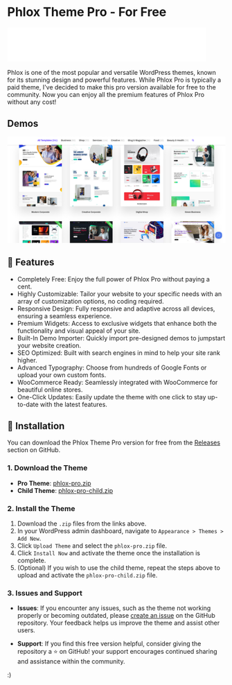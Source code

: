 # Phlox Theme Pro - For Free

[![Phlox](./.github/phlox-logo.png)](https://www.phlox.pro/go/)

Phlox is one of the most popular and versatile WordPress themes, known for its stunning design and powerful features. While Phlox Pro is typically a paid theme, I've decided to make this pro version available for free to the community. Now you can enjoy all the premium features of Phlox Pro without any cost!

## Demos

[![Phlox](./.github/demo.png)](https://www.phlox.pro/)

## 🎉 Features

   - Completely Free: Enjoy the full power of Phlox Pro without paying a cent.
   - Highly Customizable: Tailor your website to your specific needs with an array of customization options, no coding required.
   - Responsive Design: Fully responsive and adaptive across all devices, ensuring a seamless experience.
   - Premium Widgets: Access to exclusive widgets that enhance both the functionality and visual appeal of your site.
   - Built-In Demo Importer: Quickly import pre-designed demos to jumpstart your website creation.
   - SEO Optimized: Built with search engines in mind to help your site rank higher.
   - Advanced Typography: Choose from hundreds of Google Fonts or upload your own custom fonts.
   - WooCommerce Ready: Seamlessly integrated with WooCommerce for beautiful online stores.
   - One-Click Updates: Easily update the theme with one click to stay up-to-date with the latest features.

## 🚀 Installation

You can download the Phlox Theme Pro version for free from the [Releases](https://github.com/sharafdin/phlox-theme-pro/releases) section on GitHub.

### 1. Download the Theme

- **Pro Theme**: [phlox-pro.zip](https://github.com/sharafdin/phlox-theme-pro/releases/download/phlox-pro_v5.16.3/phlox-pro.zip)
- **Child Theme**: [phlox-pro-child.zip](https://github.com/sharafdin/phlox-theme-pro/releases/download/phlox-pro_v5.16.3/phlox-pro-child.zip)

### 2. Install the Theme

1. Download the `.zip` files from the links above.
2. In your WordPress admin dashboard, navigate to `Appearance > Themes > Add New`.
3. Click `Upload Theme` and select the `phlox-pro.zip` file.
4. Click `Install Now` and activate the theme once the installation is complete.
5. (Optional) If you wish to use the child theme, repeat the steps above to upload and activate the `phlox-pro-child.zip` file.

### 3. Issues and Support

- **Issues**: If you encounter any issues, such as the theme not working properly or becoming outdated, please [create an issue](https://github.com/sharafdin/phlox-theme-pro/issues) on the GitHub repository. Your feedback helps us improve the theme and assist other users.

- **Support**: If you find this free version helpful, consider giving the repository a ⭐️ on GitHub! your support encourages continued sharing and assistance within the community.


:)